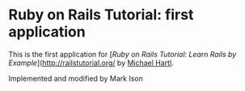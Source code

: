 # Ruby on Rails Tutorial: first application

This is the first application for
[*Ruby on Rails Tutorial: Learn Rails by Example*](http://railstutorial.org/ by [Michael Hartl](http://michaelhartl.com/).

Implemented and modified by Mark Ison
